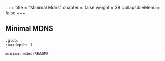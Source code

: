+++
title = "Minimal Mdns"
chapter = false
weight = 38
collapsibleMenu = false
+++

## Minimal MDNS

```{toctree}
:glob:
:maxdepth: 1

minimal-mdns/README
```
